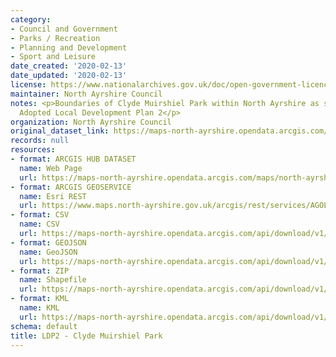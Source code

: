 ```yaml
---
category:
- Council and Government
- Parks / Recreation
- Planning and Development
- Sport and Leisure
date_created: '2020-02-13'
date_updated: '2020-02-13'
license: https://www.nationalarchives.gov.uk/doc/open-government-licence/version/3/
maintainer: North Ayrshire Council
notes: <p>Boundaries of Clyde Muirshiel Park within North Ayrshire as set out in the
  Adopted Local Development Plan 2</p>
organization: North Ayrshire Council
original_dataset_link: https://maps-north-ayrshire.opendata.arcgis.com/maps/north-ayrshire::ldp2-clyde-muirshiel-park
records: null
resources:
- format: ARCGIS HUB DATASET
  name: Web Page
  url: https://maps-north-ayrshire.opendata.arcgis.com/maps/north-ayrshire::ldp2-clyde-muirshiel-park
- format: ARCGIS GEOSERVICE
  name: Esri REST
  url: https://www.maps.north-ayrshire.gov.uk/arcgis/rest/services/AGOL/Open_Data_Portal4/MapServer/72
- format: CSV
  name: CSV
  url: https://maps-north-ayrshire.opendata.arcgis.com/api/download/v1/items/38fbf8fbf1ae46ff891c7d60645da5f8/csv?layers=72
- format: GEOJSON
  name: GeoJSON
  url: https://maps-north-ayrshire.opendata.arcgis.com/api/download/v1/items/38fbf8fbf1ae46ff891c7d60645da5f8/geojson?layers=72
- format: ZIP
  name: Shapefile
  url: https://maps-north-ayrshire.opendata.arcgis.com/api/download/v1/items/38fbf8fbf1ae46ff891c7d60645da5f8/shapefile?layers=72
- format: KML
  name: KML
  url: https://maps-north-ayrshire.opendata.arcgis.com/api/download/v1/items/38fbf8fbf1ae46ff891c7d60645da5f8/kml?layers=72
schema: default
title: LDP2 - Clyde Muirshiel Park
---
```

